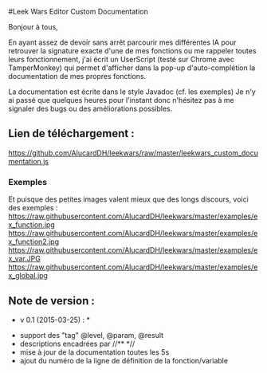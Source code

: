 #Leek Wars Editor Custom Documentation

Bonjour à tous,

En ayant assez de devoir sans arrêt parcourir mes différentes IA pour retrouver la signature exacte d'une de mes fonctions ou me rappeler toutes leurs fonctionnement, j'ai écrit un UserScript (testé sur Chrome avec TamperMonkey) qui permet d'afficher dans la pop-up d'auto-complétion la documentation de mes propres fonctions.

La documentation est écrite dans le style Javadoc (cf. les exemples)
Je n'y ai passé que quelques heures pour l'instant donc n'hésitez pas à me signaler des bugs ou des améliorations possibles.


## Lien de téléchargement :
https://github.com/AlucardDH/leekwars/raw/master/leekwars_custom_documentation.js

### Exemples
Et puisque des petites images valent mieux que des longs discours, voici des exemples :
https://raw.githubusercontent.com/AlucardDH/leekwars/master/examples/ex_function.jpg
https://raw.githubusercontent.com/AlucardDH/leekwars/master/examples/ex_function2.jpg
https://raw.githubusercontent.com/AlucardDH/leekwars/master/examples/ex_var.JPG
https://raw.githubusercontent.com/AlucardDH/leekwars/master/examples/ex_global.jpg

## Note de version :
* v 0.1 (2015-03-25) : *
- support des "tag" @level, @param, @result
- descriptions encadrées par //** *//
- mise à jour de la documentation toutes les 5s
- ajout du numéro de la ligne de définition de la fonction/variable
